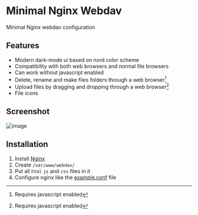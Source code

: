 # Minimal Nginx Webdav

Minimal Nginx webdav configuration

## Features
- Modern dark-mode ui based on nord color scheme
- Compatibility with both web browsers and normal file browsers
- Can work without javascript enabled
- Delete, rename and make files folders through a web browser[^*]
- Upload files by dragging and dropping through a web browser[^*]
- File icons

## Screenshot
![image](https://user-images.githubusercontent.com/18114966/169659200-f009e0bf-35dd-41fc-b44d-5cab8373848d.png)

## Installation
1. Install [Nginx](https://www.nginx.com/blog/setting-up-nginx/)
2. Create `/var/www/webdav/`
3. Put all `html` `js` and `css` files in it
4. Configure nginx like the [example.conf](https://github.com/C10udburst/minimal-nginx-webdav/blob/master/example.conf) file

[^*]: Requires javascript enabled
